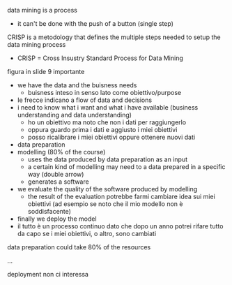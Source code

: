 data mining is a process
- it can't be done with the push of a button (single step)

CRISP is a metodology that defines the multiple steps needed to setup the data mining process
- CRISP = Cross Insustry Standard Process for Data Mining

figura in slide 9 importante
- we have the data and the buisness needs
    - buisness inteso in senso lato come obiettivo/purpose
- le frecce indicano a flow of data and decisions
- i need to know what i want and what i have available (business understanding and data understanding)
    - ho un obiettivo ma noto che non i dati per raggiungerlo
    - oppura guardo prima i dati e aggiusto i miei obiettivi
    - posso ricalibrare i miei obiettivi oppure ottenere nuovi dati
- data preparation
- modelling (80% of the course)
    - uses the data produced by data preparation as an input
    - a certain kind of modelling may need to a data prepared in a specific way (double arrow)
    - generates a software
- we evaluate the quality of the software produced by modelling
    - the result of the evaluation potrebbe farmi cambiare idea sui miei obiettivi (ad esempio se noto che il mio modello non è soddisfacente)
- finally we deploy the model
- il tutto è un processo continuo dato che dopo un anno potrei rifare tutto da capo se i miei obiettivi, o altro, sono cambiati




data preparation could take 80% of the resources


...


deployment non ci interessa
